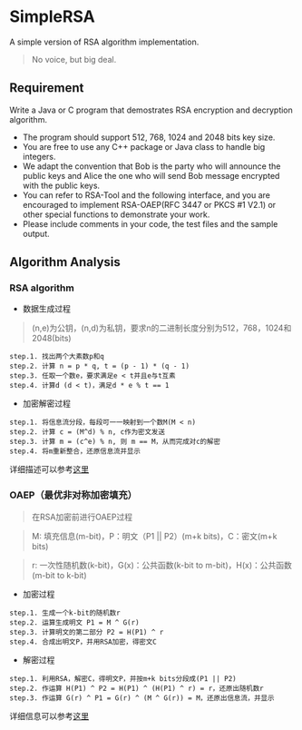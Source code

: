 SimpleRSA
=========

A simple version of RSA algorithm implementation.

> No voice, but big deal.

## Requirement
Write a Java or C program that demostrates RSA encryption and decryption algorithm.
* The program should support 512, 768, 1024 and 2048 bits key size.
* You are free to use any C++ package or Java class to handle big integers.
* We adapt the convention that Bob is the party who will announce the public keys and Alice the one who will send Bob message encrypted with the public keys.
* You can refer to RSA-Tool and the following interface, and you are encouraged to implement RSA-OAEP(RFC 3447 or PKCS #1 V2.1) or other special functions to demonstrate your work.
* Please include comments in your code, the test files and the sample output.

## Algorithm Analysis

### RSA algorithm
* 数据生成过程

> (n,e)为公钥，(n,d)为私钥，要求n的二进制长度分别为512，768，1024和2048(bits)

```
step.1. 找出两个大素数p和q
step.2. 计算 n = p * q, t = (p - 1) * (q - 1)
step.3. 任取一个数e，要求满足e < t并且e与t互素
step.4. 计算d (d < t)，满足d * e % t == 1
```

* 加密解密过程

```
step.1. 将信息流分段，每段可一一映射到一个数M(M < n)
step.2. 计算 c = (M^d) % n, c作为密文发送
step.3. 计算 m = (c^e) % n, 则 m == M，从而完成对c的解密
step.4. 将m重新整合，还原信息流并显示
```

详细描述可以参考[这里](http://zh.wikipedia.org/wiki/RSA%E5%8A%A0%E5%AF%86%E6%BC%94%E7%AE%97%E6%B3%95)

### OAEP（最优非对称加密填充）

> 在RSA加密前进行OAEP过程

> M: 填充信息(m-bit)，P：明文（P1 || P2）(m+k bits)，C：密文(m+k bits)

> r: 一次性随机数(k-bit)，G(x)：公共函数(k-bit to m-bit)，H(x)：公共函数(m-bit to k-bit)

* 加密过程

```
step.1. 生成一个k-bit的随机数r
step.2. 运算生成明文 P1 = M ^ G(r)
step.3. 计算明文的第二部分 P2 = H(P1) ^ r
step.4. 合成出明文P，并用RSA加密，得密文C
```

* 解密过程

```
step.1. 利用RSA，解密C，得明文P，并按m+k bits分段成(P1 || P2)
step.2. 作运算 H(P1) ^ P2 = H(P1) ^ (H(P1) ^ r) = r，还原出随机数r
step.3. 作运算 G(r) ^ P1 = G(r) ^ (M ^ G(r)) = M，还原出信息流，并显示
```

详细信息可以参考[这里](http://book.51cto.com/art/200901/105944.htm)
